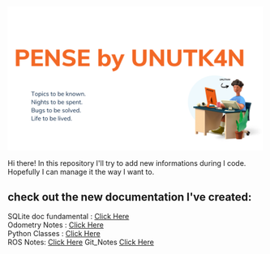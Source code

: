 <picture> 
<img alt = "logo" src = "logoPense.png">
</picture>

Hi there!
In this repository I'll try to add new informations during I code. 
Hopefully I can manage it the way I want to.


## check out the new documentation I've created:

SQLite doc fundamental : [Click Here](sql_doc.md)  
Odometry Notes : [Click Here](odometry.md)  
Python Classes : [Click Here](python_classes.md)  
ROS Notes: [Click Here](robot-operating-system.md) 
Git_Notes [Click Here](git-commands.md)

